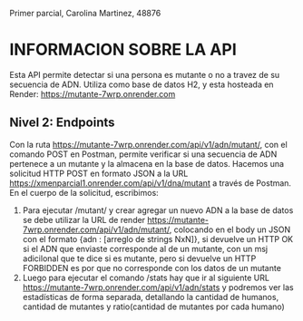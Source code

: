 Primer parcial, Carolina Martinez, 48876

# INFORMACION SOBRE LA API 
Esta API permite detectar si una persona es mutante o no a travez de su secuencia de ADN. Utiliza como base de datos H2, y esta hosteada en Render: https://mutante-7wrp.onrender.com
## Nivel 2: Endpoints 
Con la ruta https://mutante-7wrp.onrender.com/api/v1/adn/mutant/, con el comando POST en Postman, permite verificar si una secuencia de ADN pertenece a un mutante y la almacena en la base de datos.
Hacemos una solicitud HTTP POST en formato JSON a la URL https://xmenparcial1.onrender.com/api/v1/dna/mutant a través de Postman. En el cuerpo de la solicitud, escribimos:


1. Para ejecutar /mutant/ y crear agregar un nuevo ADN a la base de datos se debe utilizar la URL de render https://mutante-7wrp.onrender.com/api/v1/adn/mutant/, colocando en el body un JSON con el formato {adn : [arreglo de strings NxN]}, si devuelve  un HTTP OK si el ADN que enviaste corresponde al de un mutante, con un msj adicilonal que te dice si es mutante, pero si  devuelve un HTTP FORBIDDEN es por que no corresponde con los datos de un mutante
2. Luego para ejecutar el comando /stats hay que ir al siguiente URL https://mutante-7wrp.onrender.com/api/v1/adn/stats y podremos ver las estadísticas de forma separada, detallando la cantidad de humanos, cantidad de mutantes y ratio(cantidad de mutantes por cada humano)
